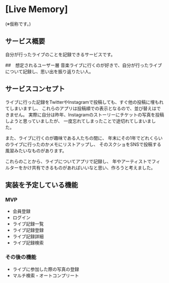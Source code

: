 # [Live Memory]
(※仮称です。)

## サービス概要
自分が行ったライブのことを記録できるサービスです。

##　想定されるユーザー層
音楽ライブに行くのが好きで、自分が行ったライブについて記録し、思い出を振り返りたい人。

## サービスコンセプト
ライブに行った記録をTwitterやInstagramで投稿しても、すぐ他の投稿に埋もれてしまいますし、
これらのアプリは投稿順での表示となるので、並び替えはできません。
実際に自分は昨年、Instagramのストーリーにチケットの写真を投稿しようと思っていましたが、
一度忘れてしまったことで途切れてしまいました。

また、ライブに行くのが趣味である人たちの間に、
年末にその1年でどれくらいのライブに行ったのかメモにリストアップし、
そのスクショをSNSで投稿する風習みたいなものがあります。

これらのことから、ライブについてアプリで記録し、
年やアーティストでフィルターをかけ共有できるものがあればいいなと思い、作ろうと考えました。

## 実装を予定している機能
### MVP
- 会員登録
- ログイン
- ライブ記録一覧
- ライブ記録登録
- ライブ記録詳細
- ライブ記録検索

### その後の機能
- ライブに参加した際の写真の登録
- マルチ検索・オートコンプリート
